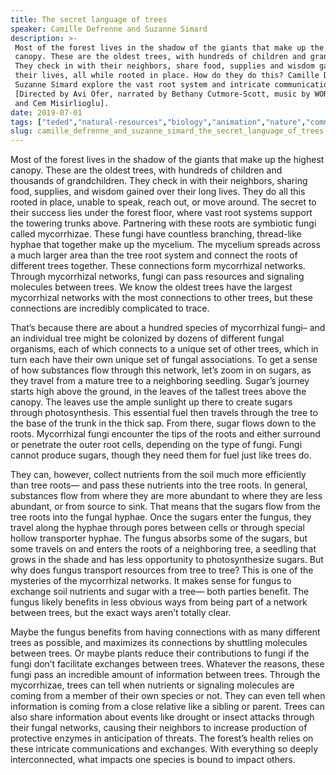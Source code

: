 ```yaml
---
title: The secret language of trees
speaker: Camille Defrenne and Suzanne Simard
description: >-
 Most of the forest lives in the shadow of the giants that make up the highest
 canopy. These are the oldest trees, with hundreds of children and grandchildren.
 They check in with their neighbors, share food, supplies and wisdom gained over
 their lives, all while rooted in place. How do they do this? Camille Defrenne and
 Suzanne Simard explore the vast root system and intricate communication of trees.
 [Directed by Avi Ofer, narrated by Bethany Cutmore-Scott, music by WORKPLAYWORK
 and Cem Misirlioglu].
date: 2019-07-01
tags: ["teded","natural-resources","biology","animation","nature","communication","trees","science","community","plants"]
slug: camille_defrenne_and_suzanne_simard_the_secret_language_of_trees
---
```


Most of the forest lives in the shadow of the giants that make up the highest canopy.
These are the oldest trees, with hundreds of children and thousands of grandchildren.
They check in with their neighbors, sharing food, supplies, and wisdom gained over their
long lives. They do all this rooted in place, unable to speak, reach out, or move around.
The secret to their success lies under the forest floor, where vast root systems support
the towering trunks above. Partnering with these roots are symbiotic fungi called
mycorrhizae. These fungi have countless branching, thread-like hyphae that together make
up the mycelium. The mycelium spreads across a much larger area than the tree root system
and connect the roots of different trees together. These connections form mycorrhizal
networks. Through mycorrhizal networks, fungi can pass resources and signaling molecules
between trees. We know the oldest trees have the largest mycorrhizal networks with the
most connections to other trees, but these connections are incredibly complicated to
trace.

That’s because there are about a hundred species of mycorrhizal fungi– and an individual
tree might be colonized by dozens of different fungal organisms, each of which connects
to a unique set of other trees, which in turn each have their own unique set of fungal
associations. To get a sense of how substances flow through this network, let’s zoom in
on sugars, as they travel from a mature tree to a neighboring seedling. Sugar’s journey
starts high above the ground, in the leaves of the tallest trees above the canopy. The
leaves use the ample sunlight up there to create sugars through photosynthesis. This
essential fuel then travels through the tree to the base of the trunk in the thick
sap. From there, sugar flows down to the roots. Mycorrhizal fungi encounter the tips of
the roots and either surround or penetrate the outer root cells, depending on the type of
fungi. Fungi cannot produce sugars, though they need them for fuel just like trees
do.

They can, however, collect nutrients from the soil much more efficiently than tree roots—
and pass these nutrients into the tree roots. In general, substances flow from where they
are more abundant to where they are less abundant, or from source to sink. That means
that the sugars flow from the tree roots into the fungal hyphae. Once the sugars enter
the fungus, they travel along the hyphae through pores between cells or through special
hollow transporter hyphae. The fungus absorbs some of the sugars, but some travels on and
enters the roots of a neighboring tree, a seedling that grows in the shade and has less
opportunity to photosynthesize sugars. But why does fungus transport resources from tree
to tree? This is one of the mysteries of the mycorrhizal networks. It makes sense for
fungus to exchange soil nutrients and sugar with a tree— both parties benefit. The fungus
likely benefits in less obvious ways from being part of a network between trees, but the
exact ways aren’t totally clear.

Maybe the fungus benefits from having connections with as many different trees as
possible, and maximizes its connections by shuttling molecules between trees. Or maybe
plants reduce their contributions to fungi if the fungi don’t facilitate exchanges 
between trees. Whatever the reasons, these fungi pass an incredible amount of information
between trees. Through the mycorrhizae, trees can tell when nutrients or signaling
molecules are coming from a member of their own species or not. They can even tell when
information is coming from a close relative like a sibling or parent. Trees can also
share information about events like drought or insect attacks through their fungal
networks, causing their neighbors to increase production of protective enzymes in
anticipation of threats. The forest’s health relies on these intricate communications and
exchanges. With everything so deeply interconnected, what impacts one species is bound to
impact others.

<!--
ad_duration=0
event="TED-Ed"
external_start_time=0
intro_duration=0
is_subtitle_required="False"
is_talk_featured="False"
language="en"
language_swap="False"
native_language="en"
number_of_related_talks=6
number_of_speakers=1
number_of_subtitled_videos=0
number_of_tags=10
number_of_talk_download_languages=27
number_of_talk_more_resources=0
number_of_talk_recommendations=0
number_of_talks_take_actions=0
post_ad_duration=0
published_timestamp="2019-07-01 20:50:15"
recording_date="2019-07-01"
speaker_is_published=0
speaker_name="Camille Defrenne and Suzanne Simard"
talk_name="The secret language of trees"
talks_tags=["teded","natural-resources","biology","animation","nature","communication","trees","science","community","plants"]
url_photo_talk="https://s3.amazonaws.com/talkstar-photos/uploads/1f5a2987-9c27-419f-b130-19e843dd0741/treetalk_textless.jpg"
url_webpage="https://www.ted.com/talks/camille_defrenne_and_suzanne_simard_the_secret_language_of_trees"
video_type_name="TED-Ed Original"
-->